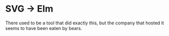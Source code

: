 # SVG → Elm
There used to be a tool that did exactly this, but the company that hosted it seems to have been eaten by bears. 
